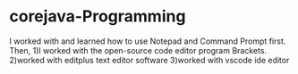 # corejava-Programming


I worked with and learned how to use Notepad and Command Prompt first. 
Then, 
1)I worked with the open-source code editor program Brackets.
2)worked with editplus text editor software
3)worked with vscode ide editor

